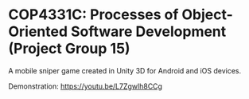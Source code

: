# COP4331C: Processes of Object-Oriented Software Development (Project Group 15)
A mobile sniper game created in Unity 3D for Android and iOS devices.

Demonstration: https://youtu.be/L7Zgwlh8CCg
